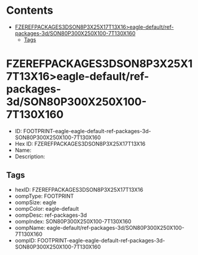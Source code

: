 



Contents
========

* [FZEREFPACKAGES3DSON8P3X25X17T13X16>eagle-default/ref-packages-3d/SON80P300X250X100-7T130X160](#fzerefpackages3dson8p3x25x17t13x16eagle-defaultref-packages-3dson80p300x250x100-7t130x160)
	* [Tags](#tags)

# FZEREFPACKAGES3DSON8P3X25X17T13X16>eagle-default/ref-packages-3d/SON80P300X250X100-7T130X160

- ID: FOOTPRINT-eagle-eagle-default-ref-packages-3d-SON80P300X250X100-7T130X160
- Hex ID: FZEREFPACKAGES3DSON8P3X25X17T13X16
- Name: 
- Description: 

## Tags

- hexID: FZEREFPACKAGES3DSON8P3X25X17T13X16
- oompType: FOOTPRINT
- oompSize: eagle
- oompColor: eagle-default
- oompDesc: ref-packages-3d
- oompIndex: SON80P300X250X100-7T130X160
- oompName: eagle-default/ref-packages-3d/SON80P300X250X100-7T130X160
- oompID: FOOTPRINT-eagle-eagle-default-ref-packages-3d-SON80P300X250X100-7T130X160
